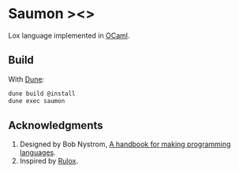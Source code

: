 # Saumon ><>

Lox language implemented in [OCaml](https://ocaml.org/).

## Build

With [Dune](https://dune.build/):

```bash
dune build @install
dune exec saumon
```

## Acknowledgments

1. Designed by Bob Nystrom, [A handbook for making programming languages](http://www.craftinginterpreters.com/).
2. Inspired by [Rulox](https://github.com/mariosangiorgio/rulox).
